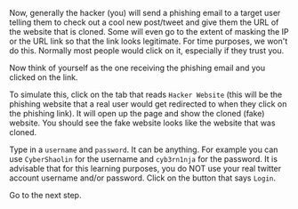 Now, generally the hacker (you) will send a phishing email to a target user telling them to check out a cool new post/tweet and give them the URL of the website that is cloned. Some will even go to the extent of masking the IP or the URL link so that the link looks legitimate. For time purposes, we won't do this. Normally most people would click on it, especially if they trust you.  

Now think of yourself as the one receiving the phishing email and you clicked on the link.

To simulate this, click on the tab that reads `Hacker Website` (this will be the phishing website that a real user would get redirected to when they click on the phishing link). It will open up the page and show the cloned (fake) website. You should see the fake website looks like the website that was cloned.

Type in a `username` and `password`. It can be anything. For example you can use `CyberShaolin` for the username and `cyb3rn1nja` for the password. It is advisable that for this learning purposes, you do NOT use your real twitter account username and/or password. Click on the button that says `Login`.  

Go to the next step.    
